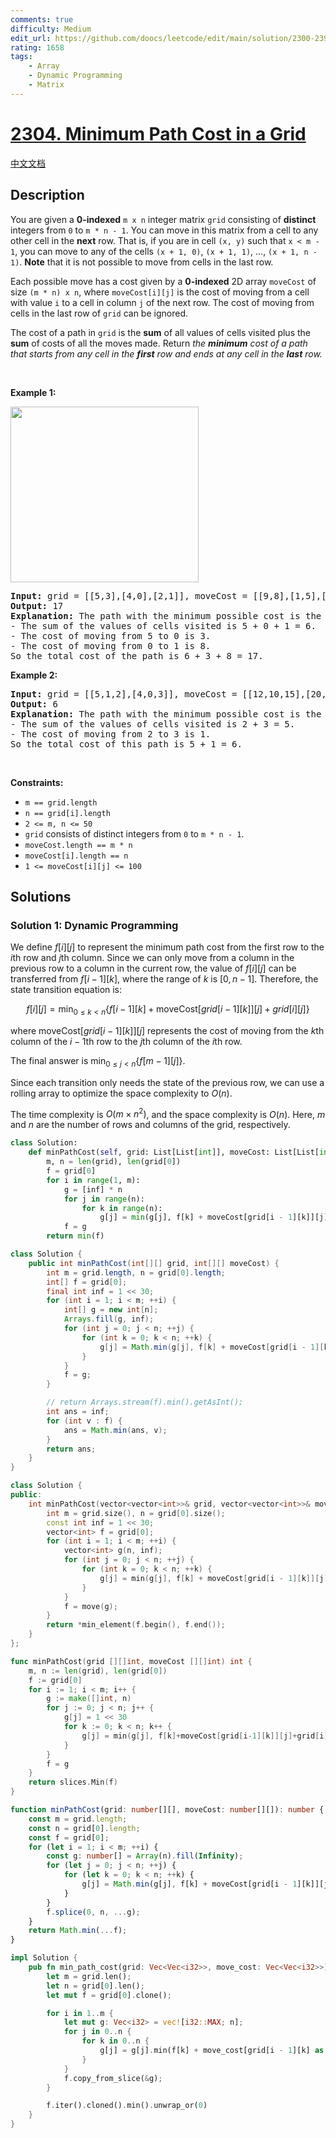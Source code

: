 ```yaml
---
comments: true
difficulty: Medium
edit_url: https://github.com/doocs/leetcode/edit/main/solution/2300-2399/2304.Minimum%20Path%20Cost%20in%20a%20Grid/README_EN.md
rating: 1658
tags:
    - Array
    - Dynamic Programming
    - Matrix
---
```


# [2304. Minimum Path Cost in a Grid](https://leetcode.com/problems/minimum-path-cost-in-a-grid)

[中文文档](/solution/2300-2399/2304.Minimum%20Path%20Cost%20in%20a%20Grid/README.md)

## Description

<p>You are given a <strong>0-indexed</strong> <code>m x n</code> integer matrix <code>grid</code> consisting of <strong>distinct</strong> integers from <code>0</code> to <code>m * n - 1</code>. You can move in this matrix from a cell to any other cell in the <strong>next</strong> row. That is, if you are in cell <code>(x, y)</code> such that <code>x &lt; m - 1</code>, you can move to any of the cells <code>(x + 1, 0)</code>, <code>(x + 1, 1)</code>, ..., <code>(x + 1, n - 1)</code>. <strong>Note</strong> that it is not possible to move from cells in the last row.</p>

<p>Each possible move has a cost given by a <strong>0-indexed</strong> 2D array <code>moveCost</code> of size <code>(m * n) x n</code>, where <code>moveCost[i][j]</code> is the cost of moving from a cell with value <code>i</code> to a cell in column <code>j</code> of the next row. The cost of moving from cells in the last row of <code>grid</code> can be ignored.</p>

<p>The cost of a path in <code>grid</code> is the <strong>sum</strong> of all values of cells visited plus the <strong>sum</strong> of costs of all the moves made. Return <em>the <strong>minimum</strong> cost of a path that starts from any cell in the <strong>first</strong> row and ends at any cell in the <strong>last</strong> row.</em></p>

<p>&nbsp;</p>
<p><strong class="example">Example 1:</strong></p>
<img alt="" src="https://fastly.jsdelivr.net/gh/doocs/leetcode@main/solution/2300-2399/2304.Minimum%20Path%20Cost%20in%20a%20Grid/images/griddrawio-2.png" style="width: 301px; height: 281px;" />
<pre>
<strong>Input:</strong> grid = [[5,3],[4,0],[2,1]], moveCost = [[9,8],[1,5],[10,12],[18,6],[2,4],[14,3]]
<strong>Output:</strong> 17
<strong>Explanation: </strong>The path with the minimum possible cost is the path 5 -&gt; 0 -&gt; 1.
- The sum of the values of cells visited is 5 + 0 + 1 = 6.
- The cost of moving from 5 to 0 is 3.
- The cost of moving from 0 to 1 is 8.
So the total cost of the path is 6 + 3 + 8 = 17.
</pre>

<p><strong class="example">Example 2:</strong></p>

<pre>
<strong>Input:</strong> grid = [[5,1,2],[4,0,3]], moveCost = [[12,10,15],[20,23,8],[21,7,1],[8,1,13],[9,10,25],[5,3,2]]
<strong>Output:</strong> 6
<strong>Explanation:</strong> The path with the minimum possible cost is the path 2 -&gt; 3.
- The sum of the values of cells visited is 2 + 3 = 5.
- The cost of moving from 2 to 3 is 1.
So the total cost of this path is 5 + 1 = 6.
</pre>

<p>&nbsp;</p>
<p><strong>Constraints:</strong></p>

<ul>
	<li><code>m == grid.length</code></li>
	<li><code>n == grid[i].length</code></li>
	<li><code>2 &lt;= m, n &lt;= 50</code></li>
	<li><code>grid</code> consists of distinct integers from <code>0</code> to <code>m * n - 1</code>.</li>
	<li><code>moveCost.length == m * n</code></li>
	<li><code>moveCost[i].length == n</code></li>
	<li><code>1 &lt;= moveCost[i][j] &lt;= 100</code></li>
</ul>

## Solutions

### Solution 1: Dynamic Programming

We define $f[i][j]$ to represent the minimum path cost from the first row to the $i$th row and $j$th column. Since we can only move from a column in the previous row to a column in the current row, the value of $f[i][j]$ can be transferred from $f[i - 1][k]$, where the range of $k$ is $[0, n - 1]$. Therefore, the state transition equation is:

$$
f[i][j] = \min_{0 \leq k < n} \{f[i - 1][k] + \text{moveCost}[grid[i - 1][k]][j] + grid[i][j]\}
$$

where $\text{moveCost}[grid[i - 1][k]][j]$ represents the cost of moving from the $k$th column of the $i - 1$th row to the $j$th column of the $i$th row.

The final answer is $\min_{0 \leq j < n} \{f[m - 1][j]\}$.

Since each transition only needs the state of the previous row, we can use a rolling array to optimize the space complexity to $O(n)$.

The time complexity is $O(m \times n^2)$, and the space complexity is $O(n)$. Here, $m$ and $n$ are the number of rows and columns of the grid, respectively.

<!-- tabs:start -->

```python
class Solution:
    def minPathCost(self, grid: List[List[int]], moveCost: List[List[int]]) -> int:
        m, n = len(grid), len(grid[0])
        f = grid[0]
        for i in range(1, m):
            g = [inf] * n
            for j in range(n):
                for k in range(n):
                    g[j] = min(g[j], f[k] + moveCost[grid[i - 1][k]][j] + grid[i][j])
            f = g
        return min(f)
```

```java
class Solution {
    public int minPathCost(int[][] grid, int[][] moveCost) {
        int m = grid.length, n = grid[0].length;
        int[] f = grid[0];
        final int inf = 1 << 30;
        for (int i = 1; i < m; ++i) {
            int[] g = new int[n];
            Arrays.fill(g, inf);
            for (int j = 0; j < n; ++j) {
                for (int k = 0; k < n; ++k) {
                    g[j] = Math.min(g[j], f[k] + moveCost[grid[i - 1][k]][j] + grid[i][j]);
                }
            }
            f = g;
        }

        // return Arrays.stream(f).min().getAsInt();
        int ans = inf;
        for (int v : f) {
            ans = Math.min(ans, v);
        }
        return ans;
    }
}
```

```cpp
class Solution {
public:
    int minPathCost(vector<vector<int>>& grid, vector<vector<int>>& moveCost) {
        int m = grid.size(), n = grid[0].size();
        const int inf = 1 << 30;
        vector<int> f = grid[0];
        for (int i = 1; i < m; ++i) {
            vector<int> g(n, inf);
            for (int j = 0; j < n; ++j) {
                for (int k = 0; k < n; ++k) {
                    g[j] = min(g[j], f[k] + moveCost[grid[i - 1][k]][j] + grid[i][j]);
                }
            }
            f = move(g);
        }
        return *min_element(f.begin(), f.end());
    }
};
```

```go
func minPathCost(grid [][]int, moveCost [][]int) int {
	m, n := len(grid), len(grid[0])
	f := grid[0]
	for i := 1; i < m; i++ {
		g := make([]int, n)
		for j := 0; j < n; j++ {
			g[j] = 1 << 30
			for k := 0; k < n; k++ {
				g[j] = min(g[j], f[k]+moveCost[grid[i-1][k]][j]+grid[i][j])
			}
		}
		f = g
	}
	return slices.Min(f)
}
```

```ts
function minPathCost(grid: number[][], moveCost: number[][]): number {
    const m = grid.length;
    const n = grid[0].length;
    const f = grid[0];
    for (let i = 1; i < m; ++i) {
        const g: number[] = Array(n).fill(Infinity);
        for (let j = 0; j < n; ++j) {
            for (let k = 0; k < n; ++k) {
                g[j] = Math.min(g[j], f[k] + moveCost[grid[i - 1][k]][j] + grid[i][j]);
            }
        }
        f.splice(0, n, ...g);
    }
    return Math.min(...f);
}
```

```rust
impl Solution {
    pub fn min_path_cost(grid: Vec<Vec<i32>>, move_cost: Vec<Vec<i32>>) -> i32 {
        let m = grid.len();
        let n = grid[0].len();
        let mut f = grid[0].clone();

        for i in 1..m {
            let mut g: Vec<i32> = vec![i32::MAX; n];
            for j in 0..n {
                for k in 0..n {
                    g[j] = g[j].min(f[k] + move_cost[grid[i - 1][k] as usize][j] + grid[i][j]);
                }
            }
            f.copy_from_slice(&g);
        }

        f.iter().cloned().min().unwrap_or(0)
    }
}
```

<!-- tabs:end -->

<!-- end -->
